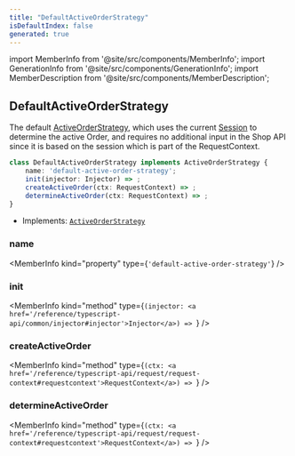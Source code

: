 ```yaml
---
title: "DefaultActiveOrderStrategy"
isDefaultIndex: false
generated: true
---
```

<!-- This file was generated from the Vendure source. Do not modify. Instead, re-run the "docs:build" script -->
import MemberInfo from '@site/src/components/MemberInfo';
import GenerationInfo from '@site/src/components/GenerationInfo';
import MemberDescription from '@site/src/components/MemberDescription';


## DefaultActiveOrderStrategy

<GenerationInfo sourceFile="packages/core/src/config/order/default-active-order-strategy.ts" sourceLine="18" packageName="@bb-vendure/core" since="1.9.0" />

The default <a href='/reference/typescript-api/orders/active-order-strategy#activeorderstrategy'>ActiveOrderStrategy</a>, which uses the current <a href='/reference/typescript-api/entities/session#session'>Session</a> to determine
the active Order, and requires no additional input in the Shop API since it is based on the
session which is part of the RequestContext.

```ts title="Signature"
class DefaultActiveOrderStrategy implements ActiveOrderStrategy {
    name: 'default-active-order-strategy';
    init(injector: Injector) => ;
    createActiveOrder(ctx: RequestContext) => ;
    determineActiveOrder(ctx: RequestContext) => ;
}
```
* Implements: <code><a href='/reference/typescript-api/orders/active-order-strategy#activeorderstrategy'>ActiveOrderStrategy</a></code>



<div className="members-wrapper">

### name

<MemberInfo kind="property" type={`'default-active-order-strategy'`}   />


### init

<MemberInfo kind="method" type={`(injector: <a href='/reference/typescript-api/common/injector#injector'>Injector</a>) => `}   />


### createActiveOrder

<MemberInfo kind="method" type={`(ctx: <a href='/reference/typescript-api/request/request-context#requestcontext'>RequestContext</a>) => `}   />


### determineActiveOrder

<MemberInfo kind="method" type={`(ctx: <a href='/reference/typescript-api/request/request-context#requestcontext'>RequestContext</a>) => `}   />




</div>
